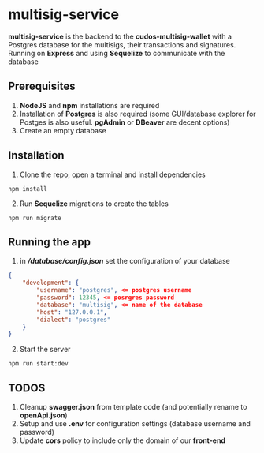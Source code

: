 # multisig-service

**multisig-service** is the backend to the **cudos-multisig-wallet** with a Postgres database for the multisigs, their transactions and signatures. Running on **Express** and using **Sequelize** to communicate with the database

## Prerequisites

1. **NodeJS** and **npm** installations are required
2. Installation of **Postgres** is also required (some GUI/database explorer for Postges is also useful. **pgAdmin** or **DBeaver** are decent options)
3. Create an empty database

## Installation

1. Clone the repo, open a terminal and install dependencies

```console
npm install
```

2. Run **Sequelize** migrations to create the tables

```console
npm run migrate
```

## Running the app

1. in **_/database/config.json_** set the configuration of your database

```json
{
	"development": {
		"username": "postgres", <= postgres username
		"password": 12345, <= posrgres password
		"database": "multisig", <= name of the database
		"host": "127.0.0.1",
		"dialect": "postgres"
	}
}
```

2. Start the server

```console
npm run start:dev
```

## TODOS

1. Cleanup **swagger.json** from template code (and potentially rename to **openApi.json**)
2. Setup and use **.env** for configuration settings (database username and password)
3. Update **cors** policy to include only the domain of our **front-end**
